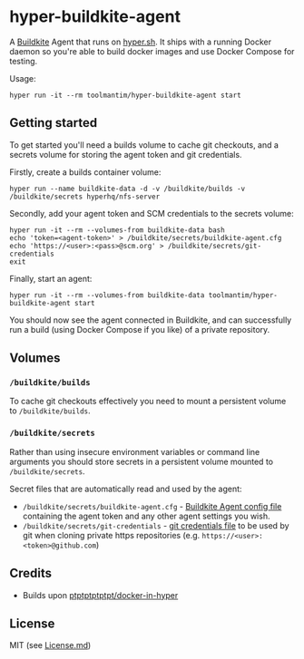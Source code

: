 # hyper-buildkite-agent

A [Buildkite](https://buildkite.com/) Agent that runs on [hyper.sh](https://hyper.sh/). It ships with a running Docker daemon so you're able to build docker images and use Docker Compose for testing.

Usage:

```shell
hyper run -it --rm toolmantim/hyper-buildkite-agent start
```

## Getting started

To get started you'll need a builds volume to cache git checkouts, and a secrets volume for storing the agent token and git credentials.

Firstly, create a builds container volume:

```shell
hyper run --name buildkite-data -d -v /buildkite/builds -v /buildkite/secrets hyperhq/nfs-server
```

Secondly, add your agent token and SCM credentials to the secrets volume:

```shell
hyper run -it --rm --volumes-from buildkite-data bash
echo 'token=<agent-token>' > /buildkite/secrets/buildkite-agent.cfg
echo 'https://<user>:<pass>@scm.org' > /buildkite/secrets/git-credentials
exit
```

Finally, start an agent:

```shell
hyper run -it --rm --volumes-from buildkite-data toolmantim/hyper-buildkite-agent start
```

You should now see the agent connected in Buildkite, and can successfully run a build (using Docker Compose if you like) of a private repository.

## Volumes

### `/buildkite/builds`

To cache git checkouts effectively you need to mount a persistent volume to `/buildkite/builds`.

### `/buildkite/secrets`

Rather than using insecure environment variables or command line arguments you should store secrets in a persistent volume mounted to `/buildkite/secrets`.

Secret files that are automatically read and used by the agent:

* `/buildkite/secrets/buildkite-agent.cfg` - [Buildkite Agent config file](https://buildkite.com/docs/agent/configuration) containing the agent token and any other agent settings you wish.
* `/buildkite/secrets/git-credentials` - [git credentials file](https://git-scm.com/docs/git-credential-store#_storage_format) to be used by git when cloning private https repositories (e.g. `https://<user>:<token>@github.com`)

## Credits

* Builds upon [ptptptptptpt/docker-in-hyper](https://github.com/ptptptptptpt/docker-in-hyper)

## License

MIT (see [License.md](License.md))